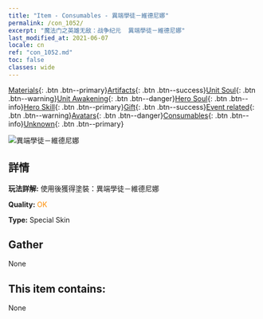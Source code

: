 ```yaml
---
title: "Item - Consumables - 異端學徒－維德尼娜"
permalink: /con_1052/
excerpt: "魔法门之英雄无敌：战争纪元  異端學徒－維德尼娜"
last_modified_at: 2021-06-07
locale: cn
ref: "con_1052.md"
toc: false
classes: wide
---
```

 [Materials](/ItemsCN/){: .btn .btn--primary}[Artifacts](/ItemsCN/Artifacts/){: .btn .btn--success}[Unit Soul](/ItemsCN/UnitSoul/){: .btn .btn--warning}[Unit Awakening](/ItemsCN/UnitAwakening/){: .btn .btn--danger}[Hero Soul](/ItemsCN/HeroSoul/){: .btn .btn--info}[Hero Skill](/ItemsCN/HeroSkill/){: .btn .btn--primary}[Gift](/ItemsCN/Gift/){: .btn .btn--success}[Event related](/ItemsCN/Events/){: .btn .btn--warning}[Avatars](/ItemsCN/Avatars/){: .btn .btn--danger}[Consumables](/ItemsCN/Consumables/){: .btn .btn--info}[Unknown](/ItemsCN/Unknown/){: .btn .btn--primary}

 ![異端學徒－維德尼娜](/images/h/h_Vidomina3.jpg)

## 詳情
 **玩法詳解:** 使用後獲得塗裝：異端學徒－維德尼娜

 **Quality:** <span style="color: #FF8C00">OK</span>

 **Type:** Special Skin

## Gather

  None

## This item contains:

  None

